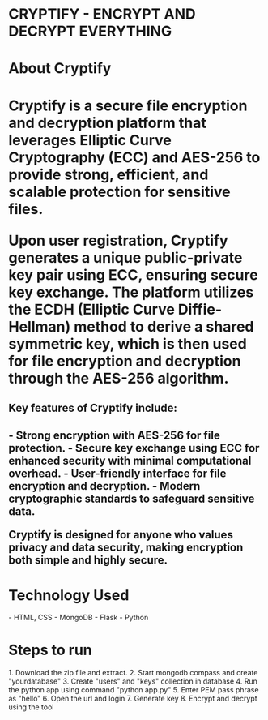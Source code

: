 <h1>CRYPTIFY - ENCRYPT AND DECRYPT EVERYTHING<h1>

<h1>About Cryptify<h1>
Cryptify is a secure file encryption and decryption platform that leverages Elliptic Curve Cryptography (ECC) and AES-256 to provide strong, efficient, and scalable protection for sensitive files.

Upon user registration, Cryptify generates a unique public-private key pair using ECC, ensuring secure key exchange. The platform utilizes the ECDH (Elliptic Curve Diffie-Hellman) method to derive a shared symmetric key, which is then used for file encryption and decryption through the AES-256 algorithm.

<h2>Key features of Cryptify include:<h2>
- Strong encryption with AES-256 for file protection.
- Secure key exchange using ECC for enhanced security with minimal computational overhead.
- User-friendly interface for file encryption and decryption.
- Modern cryptographic standards to safeguard sensitive data.
  
Cryptify is designed for anyone who values privacy and data security, making encryption both simple and highly secure.

<h1>Technology Used</h1>
- HTML, CSS
- MongoDB
- Flask
- Python

<h1>Steps to run</h1>
1. Download the zip file and extract.
2. Start mongodb compass and create "yourdatabase"
3. Create "users" and "keys" collection in database
4. Run the python app using command "python app.py"
5. Enter PEM pass phrase as "hello"
6. Open the url and login
7. Generate key
8. Encrypt and decrypt using the tool
